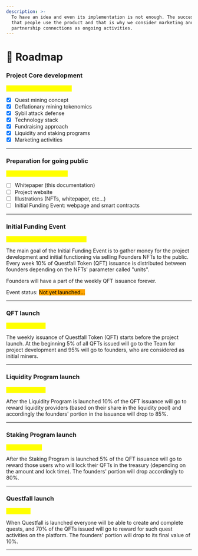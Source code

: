```yaml
---
description: >-
  To have an idea and even its implementation is not enough. The success means
  that people use the product and that is why we consider marketing and
  partnership connections as ongoing activities.
---
```


# 📍 Roadmap

### Project Core development

<mark style="color:yellow;">January 2024 - June 2024</mark>

* [x] Quest mining concept
* [x] Deflationary mining tokenomics
* [x] Sybil attack defense
* [x] Technology stack
* [x] Fundraising approach
* [x] Liquidity and staking programs
* [x] Marketing activities

***

### Preparation for going public

<mark style="color:yellow;">May 2024 - August 2024</mark>

* [ ] Whitepaper (this documentation)
* [ ] Project website
* [ ] Illustrations (NFTs, whitepaper, etc...)
* [ ] Initial Funding Event: webpage and smart contracts

***

### Initial Funding Event

<mark style="color:yellow;">September 2024 - October 2024</mark>

The main goal of the Initial Funding Event is to gather money for the project development and initial functioning via selling Founders NFTs to the public. Every week 10% of Questfall Token (QFT) issuance is distributed between founders depending on the NFTs' parameter called "units".

Founders will have a part of the weekly QFT issuance forever.

Event status: <mark style="background-color:orange;">Not yet launched...</mark>&#x20;

***

### QFT launch

<mark style="color:yellow;">November 2024</mark>

The weekly issuance of Questfall Token (QFT) starts before the project launch. At the beginning 5% of all QFTs issued will go to the Team for project development and 95% will go to founders, who are considered as initial miners.

***

### Liquidity Program launch

<mark style="color:yellow;">December 2024</mark>

After the Liquidity Program is launched 10% of the QFT issuance will go to reward liquidity providers (based on their share in the liquidity pool) and accordingly the founders' portion in the issuance will drop to 85%.

***

### Staking Program launch

<mark style="color:yellow;">February 2025</mark>

After the Staking Program is launched 5% of the QFT issuance will go to reward those users who will lock their QFTs in the treasury (depending on the amount and lock time). The founders' portion will drop accordingly to 80%.

***

### Questfall launch

<mark style="color:yellow;">May 2025</mark>

When Questfall is launched everyone will be able to create and complete quests, and 70% of the QFTs issued will go to reward for such quest activities on the platform. The founders' portion will drop to its final value of 10%.

***

